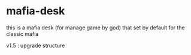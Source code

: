# mafia-desk
this is a mafia desk (for manage game by god)
that set by default for the classic mafia

v1.5 : upgrade structure
